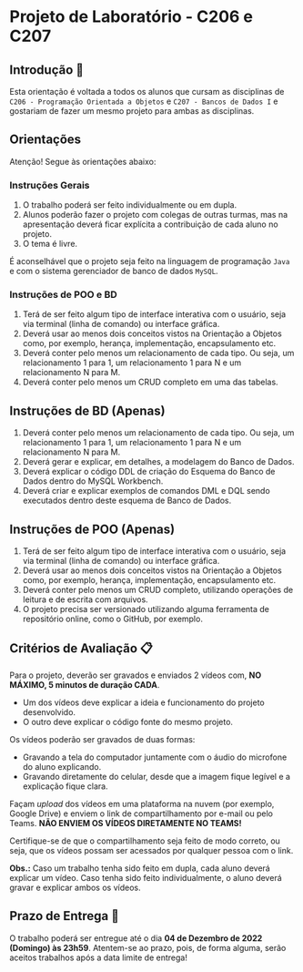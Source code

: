 # Projeto de Laboratório - C206 e C207

## Introdução 🚀

Esta orientação é voltada a todos os alunos que cursam as disciplinas de `C206 - Programação Orientada a Objetos` e `C207 - Bancos de Dados I` e gostariam de fazer um mesmo projeto para ambas as disciplinas.

## Orientações

Atenção! Segue às orientações abaixo:

### Instruções Gerais

1. O trabalho poderá ser feito individualmente ou em dupla.
2. Alunos poderão fazer o projeto com colegas de outras turmas, mas na apresentação deverá ficar explícita a contribuição de cada aluno no projeto.
3. O tema é livre.

É aconselhável que o projeto seja feito na linguagem de programação `Java` e com o sistema gerenciador de banco de dados `MySQL`.

### Instruções de POO e BD

1. Terá de ser feito algum tipo de interface interativa com o usuário, seja via terminal (linha de comando) ou interface gráfica.
2. Deverá usar ao menos dois conceitos vistos na Orientação a Objetos como, por exemplo, herança, implementação, encapsulamento etc.
3. Deverá conter pelo menos um relacionamento de cada tipo. Ou seja, um relacionamento 1 para 1, um relacionamento 1 para N e um relacionamento N para M.
4. Deverá conter pelo menos um CRUD completo em uma das tabelas.

## Instruções de BD (Apenas)

1. Deverá conter pelo menos um relacionamento de cada tipo. Ou seja, um relacionamento 1 para 1, um relacionamento 1 para N e um relacionamento N para M.
2. Deverá gerar e explicar, em detalhes, a modelagem do Banco de Dados.
3. Deverá explicar o código DDL de criação do Esquema do Banco de Dados dentro do MySQL Workbench.
4. Deverá criar e explicar exemplos de comandos DML e DQL sendo executados dentro deste esquema de Banco de Dados.

## Instruções de POO (Apenas)

1. Terá de ser feito algum tipo de interface interativa com o usuário, seja via terminal (linha de comando) ou interface gráfica.
2. Deverá usar ao menos dois conceitos vistos na Orientação a Objetos como, por exemplo, herança, implementação, encapsulamento etc.
3. Deverá conter pelo menos um CRUD completo, utilizando operações de leitura e de escrita com arquivos.
4. O projeto precisa ser versionado utilizando alguma ferramenta de repositório online, como o GitHub, por exemplo.

## Critérios de Avaliação 📋

Para o projeto, deverão ser gravados e enviados 2 vídeos com, **NO MÁXIMO, 5 minutos de duração CADA**.

- Um dos vídeos deve explicar a ideia e funcionamento do projeto desenvolvido.
- O outro deve explicar o código fonte do mesmo projeto.

Os vídeos poderão ser gravados de duas formas:

- Gravando a tela do computador juntamente com o áudio do microfone do aluno explicando.
- Gravando diretamente do celular, desde que a imagem fique legível e a explicação fique clara.

Façam _upload_ dos vídeos em uma plataforma na nuvem (por exemplo, Google Drive) e enviem o link de compartilhamento por e-mail ou pelo Teams. **NÃO ENVIEM OS VÍDEOS DIRETAMENTE NO TEAMS!**

Certifique-se de que o compartilhamento seja feito de modo correto, ou seja, que os vídeos possam ser acessados por qualquer pessoa com o link.

**Obs.:** Caso um trabalho tenha sido feito em dupla, cada aluno deverá explicar um vídeo. Caso tenha sido feito individualmente, o aluno deverá gravar e explicar
ambos os vídeos.

## Prazo de Entrega 🏁

O trabalho poderá ser entregue até o dia **04 de Dezembro de 2022 (Domingo) às 23h59**. Atentem-se ao prazo, pois, de forma alguma, serão aceitos trabalhos após a data limite de entrega!
